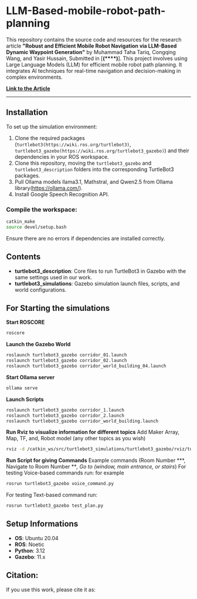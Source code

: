 # LLM-Based-mobile-robot-path-planning
This repository contains the source code and resources for the research article **"Robust and Efficient Mobile Robot Navigation via LLM-Based Dynamic Waypoint Generation"** by Muhammad Taha Tariq, Congqing Wang, and Yasir Hussain, Submitted in [**(****)**]. This project involves using Large Language Models (LLM) for efficient mobile robot path planning. It integrates AI techniques for real-time navigation and decision-making in complex environments.

[**Link to the Article**]()  

---

## Installation
To set up the simulation environment:
1. Clone the required packages (`turtlebot3(https://wiki.ros.org/turtlebot3)`, `turtlebot3_gazebo(https://wiki.ros.org/turtlebot3_gazebo)`) and their dependencies in your ROS workspace.
2. Clone this repository, moving the `turtlebot3_gazebo` and `turtlebot3_description` folders into the corresponding TurtleBot3 packages.
3. Pull Ollama models llama3.1, Mathstral, and Qwen2.5 from Ollama library(https://ollama.com/).
4. Install Google Speech Recognition API.

### Compile the workspace:
```bash
catkin_make
source devel/setup.bash
```

Ensure there are no errors if dependencies are installed correctly.
## Contents
- **turtlebot3_description**: Core files to run TurtleBot3 in Gazebo with the same settings used in our work.
- **turtlebot3_simulations**: Gazebo simulation launch files, scripts, and world configurations.

## For Starting the simulations
**Start ROSCORE**
```bash
roscore
```
**Launch the Gazebo World**
```bash
roslaunch turtlebot3_gazebo corridor_01.launch
roslaunch turtlebot3_gazebo corridor_02.launch
roslaunch turtlebot3_gazebo corridor_world_building_04.launch
```
**Start Ollama server**
```bash
ollama serve
```
**Launch Scripts**
```bash
roslaunch turtlebot3_gazebo corridor_1.launch
roslaunch turtlebot3_gazebo corridor_2.launch
roslaunch turtlebot3_gazebo corridor_world_building.launch
```
**Run Rviz to visualize information for different topics**
Add Maker Array, Map, TF, and, Robot model (any other topics as you wish) 
```bash
rviz -d /catkin_ws/src/turtlebot3_simulations/turtlebot3_gazebo/rviz/turtlebot3_gazebo_model.rviz
```
**Run Script for giving Commands**
Example commands (Room Number ***, Navigate to Room Number ***, Go to (window, main entrance, or stairs*)
For testing Voice-based commands run: for example
```bash
rosrun turtlebot3_gazebo voice_command.py
```
For testing Text-based command run:
```bash
rosrun turtlebot3_gazebo test_plan.py
```

## Setup Informations
- **OS**: Ubuntu 20.04
- **ROS**: Noetic
- **Python**: 3.12
- **Gazebo**: 11.x

## Citation:
If you use this work, please cite it as:
```bash

```
